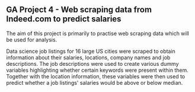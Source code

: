 ## GA Project 4 - Web scraping data from Indeed.com to predict salaries  
The aim of this project is primarily to practise web scraping data which will be used for analysis.

Data science job listings for 16 large US cities were scraped to obtain information about their salaries, locations, company names and job descriptions. The job descriptions were used to create various dummy variables highlighting whether certain keywords were present within them. Together with the location information, these variables were then used to predict whether a job listings' salaries would be above or below median.
